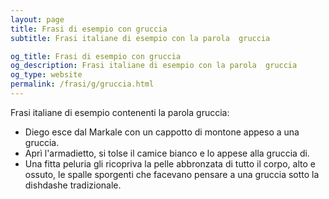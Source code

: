 ```yaml
---
layout: page
title: Frasi di esempio con gruccia 
subtitle: Frasi italiane di esempio con la parola  gruccia

og_title: Frasi di esempio con gruccia 
og_description: Frasi italiane di esempio con la parola  gruccia
og_type: website
permalink: /frasi/g/gruccia.html
---
```


Frasi italiane di esempio contenenti la parola gruccia:


- Diego esce dal Markale con un cappotto di montone appeso a una gruccia.
- Aprì l'armadietto, si tolse il camice bianco e lo appese alla gruccia di.
- Una fitta peluria gli ricopriva la pelle abbronzata di tutto il corpo, alto e ossuto, le spalle sporgenti che facevano pensare a una gruccia sotto la dishdashe tradizionale.
